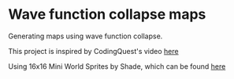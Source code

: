 # Wave function collapse maps

Generating maps using wave function collapse.

This project is inspired by CodingQuest's video [here](https://youtu.be/qRtrj6Pua2A?si=8fVuqthD1DcrcTnX)

Using 16x16 Mini World Sprites by Shade, which can be found [here](https://merchant-shade.itch.io/16x16-mini-world-sprites)
